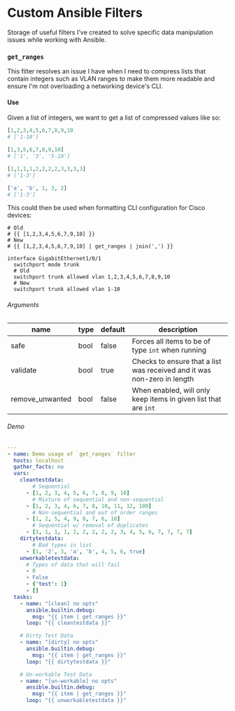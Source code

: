 # Custom Ansible Filters

Storage of useful filters I've created to solve specific data manipulation issues
while working with Ansible.

### `get_ranges`

This filter resolves an issue I have when I need to compress lists that contain
integers such as VLAN ranges to make them more readable and ensure I'm not
overloading a networking device's CLI.

#### Use

Given a list of integers, we want to get a list of compressed values like so:

```python
[1,2,3,4,5,6,7,8,9,10
# ['1-10']

[1,3,5,6,7,8,9,10]
# ['1', '3', '5-10']

[1,1,1,1,2,2,2,2,3,3,3,3]
# ['1-3']

['a', 'b', 1, 3, 2]
# ['1-3']
```

This could then be used when formatting CLI configuration for Cisco devices:

```text
# Old
# {{ [1,2,3,4,5,6,7,9,10] }}
# New
# {{ [1,2,3,4,5,6,7,9,10] | get_ranges | join(',') }}

interface GigabitEthernet1/0/1
  switchport mode trunk
  # Old
  switchport trunk allowed vlan 1,2,3,4,5,6,7,8,9,10
  # New
  switchport trunk allowed vlan 1-10
```

###### Arguments

| name | type | default | description |
|------|------|---------|-------------|
| safe | bool | false | Forces all items to be of type `int` when running |
| validate | bool | true | Checks to ensure that a list was received and it was non-zero in length |
| remove\_unwanted | bool | false | When enabled, will only keep items in given list that are `int` |

###### Demo

```yaml
---
- name: Demo usage of `get_ranges` filter
  hosts: localhost
  gather_facts: no
  vars:
    cleantestdata:
        # Sequential
      - [1, 2, 3, 4, 5, 6, 7, 8, 9, 10]
        # Mixture of sequential and non-sequential
      - [1, 2, 3, 4, 6, 7, 8, 10, 11, 12, 100]
        # Non-sequential and out of order ranges
      - [1, 2, 5, 4, 9, 8, 7, 6, 10]
        # Sequential w/ removal of duplicates
      - [1, 1, 1, 1, 2, 2, 2, 2, 2, 3, 4, 5, 6, 7, 7, 7, 7]
    dirtytestdata:
        # Bad types in list
      - [1, '2', 3, 'a', 'b', 4, 5, 6, true]
    unworkabletestdata:
      # Types of data that will fail
      - 0
      - False
      - {'test': 1}
      - []
  tasks:
    - name: "[clean] no opts"
      ansible.builtin.debug:
        msg: "{{ item | get_ranges }}"
      loop: "{{ cleantestdata }}"

    # Dirty Test Data
    - name: "[dirty] no opts"
      ansible.builtin.debug:
        msg: "{{ item | get_ranges }}"
      loop: "{{ dirtytestdata }}"

    # Un-workable Test Data
    - name: "[un-workable] no opts"
      ansible.builtin.debug:
        msg: "{{ item | get_ranges }}"
      loop: "{{ unworkabletestdata }}"
```

